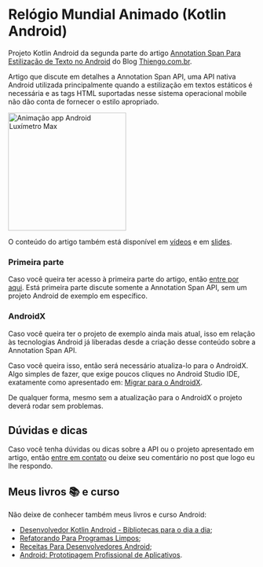 # Relógio Mundial Animado (Kotlin Android)

Projeto Kotlin Android da segunda parte do artigo [Annotation Span Para Estilização de Texto no Android](https://www.thiengo.com.br/annotation-span-para-estilizacao-de-texto-no-android#title-11) do Blog [Thiengo.com.br](https://www.thiengo.com.br).

Artigo que discute em detalhes a Annotation Span API, uma API nativa Android utilizada principalmente quando a estilização em textos estáticos é necessária e as tags HTML suportadas nesse sistema operacional mobile não dão conta de fornecer o estilo apropriado.

<img src="https://www.thiengo.com.br/img/post/normal/uuee10p2rm681rs79um6a1tdv5ffdbf2a7b74dcae0809670d6b984e756.gif" width="240" alt="Animação app Android Luxímetro Max">

O conteúdo do artigo também está disponível em [vídeos](https://www.thiengo.com.br/annotation-span-para-estilizacao-de-texto-no-android#title-29) e em [slides](https://www.thiengo.com.br/annotation-span-para-estilizacao-de-texto-no-android#title-28).

### Primeira parte

Caso você queira ter acesso à primeira parte do artigo, então [entre por aqui](https://www.thiengo.com.br/annotation-span-para-estilizacao-de-texto-no-android#title-01). Está primeira parte discute somente a Annotation Span API, sem um projeto Android de exemplo em específico.

### AndroidX

Caso você queira ter o projeto de exemplo ainda mais atual, isso em relação às tecnologias Android já liberadas desde a criação desse conteúdo sobre a Annotation Span API.

Caso você queira isso, então será necessário atualiza-lo para o AndroidX. Algo simples de fazer, que exige poucos cliques no Android Studio IDE, exatamente como apresentado em: [Migrar para o AndroidX](https://developer.android.com/jetpack/androidx/migrate?hl=pt-br).

De qualquer forma, mesmo sem a atualização para o AndroidX o projeto deverá rodar sem problemas.

## Dúvidas e dicas

Caso você tenha dúvidas ou dicas sobre a API ou o projeto apresentado em artigo, então [entre em contato](https://www.thiengo.com.br/contato) ou deixe seu comentário no post que logo eu lhe respondo.

## Meus livros 📚 e curso

Não deixe de conhecer também meus livros e curso Android:

- [Desenvolvedor Kotlin Android - Bibliotecas para o dia a dia](https://www.thiengo.com.br/livro-desenvolvedor-kotlin-android);
- [Refatorando Para Programas Limpos](https://www.thiengo.com.br/livro-refatorando-para-programas-limpos);
- [Receitas Para Desenvolvedores Android](https://www.thiengo.com.br/livro-receitas-para-desenvolvedores-android);
- [Android: Prototipagem Profissional de Aplicativos](https://www.udemy.com/course/android-prototipagem-profissional-de-aplicativos/?locale=pt_BR&persist_locale=).
